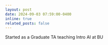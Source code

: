 ```yaml
---
layout: post
date: 2024-09-03 07:59:00-0400
inline: true
related_posts: false
---
```


Started as a Graduate TA teaching Intro AI at BU
